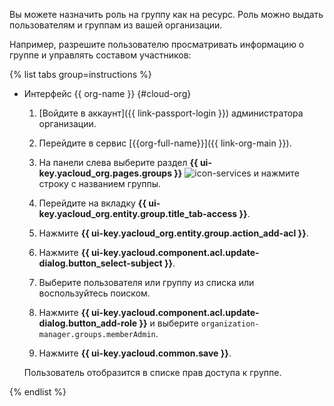 Вы можете назначить роль на группу как на ресурс. Роль можно выдать пользователям и группам из вашей организации.

Например, разрешите пользователю просматривать информацию о группе и управлять составом участников:

{% list tabs group=instructions %}

- Интерфейс {{ org-name }} {#cloud-org}

    1. [Войдите в аккаунт]({{ link-passport-login }}) администратора организации.

    1. Перейдите в сервис [{{org-full-name}}]({{ link-org-main }}).

    1. На панели слева выберите раздел **{{ ui-key.yacloud_org.pages.groups }}** ![icon-services](../../_assets/console-icons/persons.svg) и нажмите строку с названием группы.

    1. Перейдите на вкладку **{{ ui-key.yacloud_org.entity.group.title_tab-access }}**.

    1. Нажмите **{{ ui-key.yacloud_org.entity.group.action_add-acl }}**.

    1. Нажмите **{{ ui-key.yacloud.component.acl.update-dialog.button_select-subject }}**.

    1. Выберите пользователя или группу из списка или воспользуйтесь поиском.

    1. Нажмите **{{ ui-key.yacloud.component.acl.update-dialog.button_add-role }}** и выберите `organization-manager.groups.memberAdmin`.

    1. Нажмите **{{ ui-key.yacloud.common.save }}**.

    Пользователь отобразится в списке прав доступа к группе.

{% endlist %}

